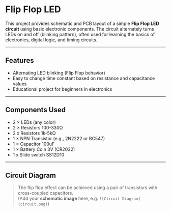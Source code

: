 # Flip Flop LED
This project provides schematic and PCB layout of a simple **Flip Flop LED circuit** using basic electronic components. The circuit alternately turns LEDs on and off (blinking pattern), often used for learning the basics of electronics, digital logic, and timing circuits.

---

## Features
- Alternating LED blinking (Flip Flop behavior)  
- Easy to change time constant based on resistance and capacitance values  
- Educational project for beginners in electronics  

---

## Components Used
- 2 × LEDs (any color)  
- 2 × Resistors 100-330Ω
- 2 x Resistors 1k-5kΩ
- 1 × NPN Transistor (e.g., 2N2222 or BC547)  
- 1 × Capacitor 100uF
- 1 × Battery Coin 3V (CR2032)
- 1 x Slide switch SS12D10

---

## Circuit Diagram
> The flip flop effect can be achieved using a pair of transistors with cross-coupled capacitors.  
(Add your **schematic image** here, e.g. `![Circuit Diagram](circuit.png)`)
